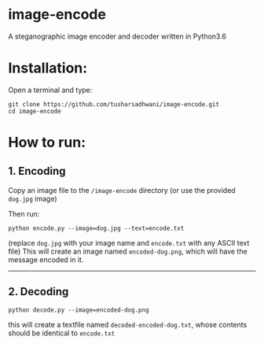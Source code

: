 # image-encode
A steganographic image encoder and decoder written in Python3.6

# Installation:
Open a terminal and type:

    git clone https://github.com/tusharsadhwani/image-encode.git
    cd image-encode

# How to run:

## 1. Encoding 
Copy an image file to the `/image-encode` directory (or use the provided `dog.jpg` image)

Then run:

    python encode.py --image=dog.jpg --text=encode.txt
    
(replace `dog.jpg` with your image name and `encode.txt` with any ASCII text file)
This will create an image named `encoded-dog.png`, which will have the message encoded in it.

---

## 2. Decoding 

    python decode.py --image=encoded-dog.png
 
 this will create a textfile named `decoded-encoded-dog.txt`, whose contents should be identical to `encode.txt`
 
